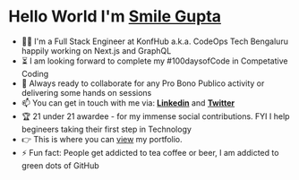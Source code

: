 # Hello World  I'm [Smile Gupta](https://fayz.in/stories/s/1569/0/?ckt_id=ZGL1ZGVk&title=Help_for_beginners_smile_gupta)
 
 <!--  <img src="https://media.giphy.com/media/137EaR4vAOCn1S/giphy.gif" alt="Coder GIF" width="500" height="400"> -->



- :woman_office_worker: I'm a Full Stack Engineer at KonfHub a.k.a. CodeOps Tech Bengaluru happily working on Next.js and GraphQL 
- :hourglass_flowing_sand: I am looking forward to complete my #100daysofCode in Competative Coding 
- :microscope: Always ready to collaborate for any Pro Bono Publico activity or delivering some hands on sessions
- :mailbox: You can get in touch with me via: [**Linkedin**](https://www.linkedin.com/in/smilegupta/) and [**Twitter**](https://twitter.com/smileguptaaa) 
- :trophy: 21 under 21 awardee - for my immense social contributions. FYI I help begineers taking their first step in Technology
- :point_right: This is where you can [view](https://smilegupta.github.io/smilegupta/) my portfolio. 
- :zap: Fun fact: People get addicted to tea coffee or beer, I am addicted to green dots of GitHub




